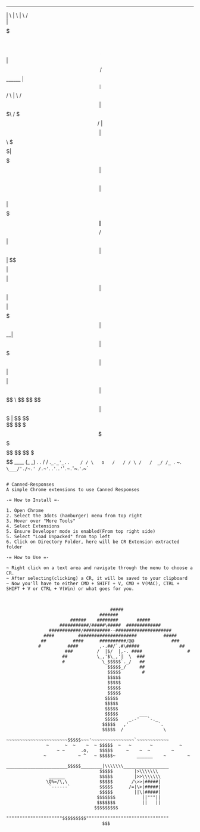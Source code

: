  _______                             __        __       __
|       \                           |  \      |  \     /  \
| $$$$$$$\  ______    ______    ____| $$      | $$\   /  $$  ______
| $$__| $$ /      \  |      \  /      $$      | $$$\ /  $$$ /      \
| $$    $$|  $$$$$$\  \$$$$$$\|  $$$$$$$      | $$$$\  $$$$|  $$$$$$\
| $$$$$$$\| $$    $$ /      $$| $$  | $$      | $$\$$ $$ $$| $$    $$
| $$  | $$| $$$$$$$$|  $$$$$$$| $$__| $$      | $$ \$$$| $$| $$$$$$$$
| $$  | $$ \$$     \ \$$    $$ \$$    $$      | $$  \$ | $$ \$$     \
 \$$   \$$  \$$$$$$$  \$$$$$$$  \$$$$$$$       \$$      \$$  \$$$$$$$
                                             ____
                                            (_  _)
                                  .  .       / /
                               .`_._'_..    / /
                               \   o   /   / /
                                \ /   /  _/ /_
                          `. ~. `\___/'./~.' /.~'`.
                          .`'`.`.'`'`.~.`'~.`'`.~`
~~~~~~~~~~~~~~~~~~~~~~~~~~~~~~~~~~~~~~~~~~~~~~~~~~~~~~~~~~~~~~~~~~~~~~~~~~~~~~

# Canned-Responses 
A simple Chrome extensions to use Canned Responses

-= How to Install =-

1. Open Chrome
2. Select the 3dots (hamburger) menu from top right
3. Hover over "More Tools"
4. Select Extensions
5. Ensure Developer mode is enabled(From top right side)
5. Select "Load Unpacked" from top left
6. Click on Directory Folder, here will be CR Extension extracted folder

-= How to Use =-

~ Right click on a text area and navigate through the menu to choose a CR.
~ After selecting(clicking) a CR, it will be saved to your clipboard
~ Now you'll have to either CMD + SHIFT + V, CMD + V(MAC), CTRL + SHIFT + V or CTRL + V(Win) or what goes for you.



                                       #####
                                   #######
                        ######    ########       #####
                    ###########/#####\#####  #############
                ############/##########--#####################
              ####         ######################          #####
             ##          ####      ##########/@@              ###
            #          ####        ,-.##/`.#\#####               ##
                      ###         /  |$/  |,-. ####                 #
                     ##           \_,'$\_,'|  \  ###
                     #              \_$$$$$`._/   ##
                                      $$$$$_/     ##
                                      $$$$$        #
                                      $$$$$
                                      $$$$$
                                      $$$$$
                                      $$$$$
                                     $$$$$
                                     $$$$$
                                     $$$$$
                                     $$$$$        ___
                                     $$$$$    _.-'   `-._
                                    $$$$$   ,'           `.
                                    $$$$$  /               \
            ~~~~~~~~~~~~~~~~~~~~~~~$$$$$~~~'~~~~~~~~~~~~~~~~`~~~~~~~~~~~~
               ~      ~  ~    ~  ~ $$$$$  ~   ~       ~          ~
                   ~ ~      .o,    $$$$$     ~    ~  ~        ~
              ~            ~ ^   ~ $$$$$~        ______    ~        ~
            _______________________$$$$$________|\\\\\\\_________________
                                   $$$$$        |>\\\\\\\
                ______             $$$$$        |>>\\\\\\\
               \Q%=/\,\            $$$$$       /\>>|#####|
                `------`           $$$$$      /=|\>|#####|
                                   $$$$$        ||\|#####|
                                  $$$$$$$          ||"""||
                                  $$$$$$$          ||   ||
                                 $$$$$$$$$
            """""""""""""""""""""$$$$$$$$$"""""""""""""""""""""""""""""""
                                    $$$
